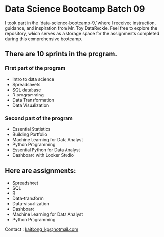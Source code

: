 # Data Science Bootcamp Batch 09
I took part in the 'data-science-bootcamp-9,' where I received instruction, guidance, and inspiration from Mr. Toy DataRockie. Feel free to explore the repository, which serves as a storage space for the assignments completed during this comprehensive bootcamp.

## There are 10 sprints in the program.
### First part of the program
- Intro to data science
- Spreadsheets
- SQL database
- R programming
- Data Transformation
- Data Visualization
  
### Second part of the program
- Essential Statistics
- Building Portfolio
- Machine Learning for Data Analyst
- Python Programming
- Essential Python for Data Analyst
- Dashboard with Looker Studio

## Here are assignments:
- Spreadsheet
- SQL
- R
- Data-transform
- Data-visualization
- Dashboard
- Machine Learning for Data Analyst
- Python Programming

Contact : kaitkong_kp@hotmail.com
